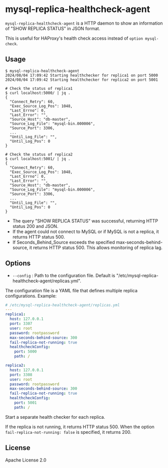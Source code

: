 # mysql-replica-healthcheck-agent

`mysql-replica-healthcheck-agent` is a HTTP daemon to show an information of "SHOW REPLICA STATUS" in JSON format.

This is useful for HAProxy's health check access instead of `option mysql-check`.

## Usage

```
$ mysql-replica-healthcheck-agent
2024/08/04 17:09:42 Starting healthchecker for replica1 on port 5000
2024/08/04 17:09:42 Starting healthchecker for replica2 on port 5001
```

```
# Check the status of replica1
$ curl localhost:5000/ | jq .
{
  "Connect_Retry": 60,
  "Exec_Source_Log_Pos": 1048,
  "Last_Errno": 0,
  "Last_Error": "",
  "Source_Host": "db-master",
  "Source_Log_File": "mysql-bin.000006",
  "Source_Port": 3306,
  ...
  "Until_Log_File": "",
  "Until_Log_Pos": 0
}

# Check the status of replica2
$ curl localhost:5001/ | jq .
{
  "Connect_Retry": 60,
  "Exec_Source_Log_Pos": 1048,
  "Last_Errno": 0,
  "Last_Error": "",
  "Source_Host": "db-master",
  "Source_Log_File": "mysql-bin.000006",
  "Source_Port": 3306,
  ...
  "Until_Log_File": "",
  "Until_Log_Pos": 0
}
```

- The query "SHOW REPLICA STATUS" was successful, returning HTTP status 200 and JSON.
- If the agent could not connect to MySQL or if MySQL is not a replica, it returns HTTP status 500.
- If Seconds_Behind_Source exceeds the specified max-seconds-behind-source, it returns HTTP status 500. This allows monitoring of replica lag.

## Options

- `--config` : Path to the configuration file. Default is "/etc/mysql-replica-healthcheck-agent/replicas.yml".

The configuration file is a YAML file that defines multiple replica configurations. Example:

```yaml
# /etc/mysql-replica-healthcheck-agent/replicas.yml
---
replica1:
  host: 127.0.0.1
  port: 3307
  user: root
  password: rootpassword
  max-seconds-behind-source: 300
  fail-replica-not-running: true
  healthcheckConfig:
    port: 5000
    path: /

replica2:
  host: 127.0.0.1
  port: 3308
  user: root
  password: rootpassword
  max-seconds-behind-source: 300
  fail-replica-not-running: true
  healthcheckConfig:
    port: 5001
    path: /
```

Start a separate health checker for each replica.

If the replica is not running, it returns HTTP status 500. When the option `fail-replica-not-running: false` is specified, it returns 200.

## License

Apache License 2.0
